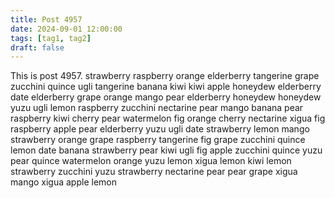 ```yaml
---
title: Post 4957
date: 2024-09-01 12:00:00
tags: [tag1, tag2]
draft: false
---
```

This is post 4957.
strawberry
raspberry
orange
elderberry
tangerine
grape
zucchini
quince
ugli
tangerine
banana
kiwi
kiwi
apple
honeydew
elderberry
date
elderberry
grape
orange
mango
pear
elderberry
honeydew
honeydew
yuzu
ugli
lemon
raspberry
zucchini
nectarine
pear
mango
banana
pear
raspberry
kiwi
cherry
pear
watermelon
fig
orange
cherry
nectarine
xigua
fig
raspberry
apple
pear
elderberry
yuzu
ugli
date
strawberry
lemon
mango
strawberry
orange
grape
raspberry
tangerine
fig
grape
zucchini
quince
lemon
date
banana
strawberry
pear
kiwi
ugli
fig
apple
zucchini
quince
yuzu
pear
quince
watermelon
orange
yuzu
lemon
xigua
lemon
kiwi
lemon
strawberry
zucchini
yuzu
strawberry
nectarine
pear
pear
grape
xigua
mango
xigua
apple
lemon

